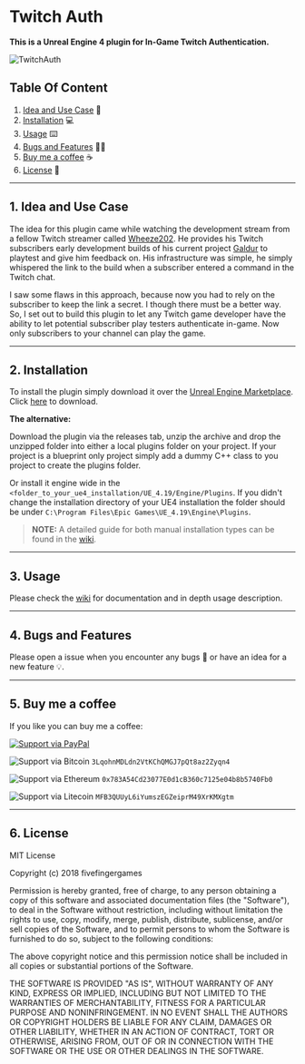 # Twitch Auth

**This is a Unreal Engine 4 plugin for In-Game Twitch Authentication.**

![TwitchAuth](https://github.com/mrbandler/TwitchAuth/raw/master/Images/%231.png)

## Table Of Content

1. [Idea and Use Case](#1-idea-and-use-case) 🤔
2. [Installation](#2-installation) 💻
3. [Usage](#3-usage) ⌨️
4. [Bugs and Features](#4-bugs-and-features) 🐞💡
5. [Buy me a coffee](#5-buy-me-a-coffee) ☕
6. [License](#6-license) 📃

---

## 1. Idea and Use Case

The idea for this plugin came while watching the development stream from a fellow Twitch streamer called [Wheeze202](https://www.twitch.tv/wheeze202). He provides his Twitch subscribers early development builds of his current project [Galdur](https://galdurgame.com/) to playtest and give him feedback on. His infrastructure was simple, he simply whispered the link to the build when a subscriber entered a command in the Twitch chat.

I saw some flaws in this approach, because now you had to rely on the subscriber to keep the link a secret. I though there must be a better way. So, I set out to build this plugin to let any Twitch game developer have the ability to let potential subscriber play testers authenticate in-game. Now only subscribers to your channel can play the game.

----

## 2. Installation

To install the plugin simply download it over the [Unreal Engine Marketplace](https://www.unrealengine.com/marketplace). Click [here](https://www.unrealengine.com/marketplace/twitch-auth) to download.

**The alternative:**

Download the plugin via the releases tab, unzip the archive and drop the unzipped folder into either a local plugins folder on your project. If your project is a blueprint only project simply add a dummy C++ class to you project to create the plugins folder.

Or install it engine wide in the ``<folder_to_your_ue4_installation/UE_4.19/Engine/Plugins``. If you didn't change the installation directory of your UE4 installation the folder should be under ``C:\Program Files\Epic Games\UE_4.19\Engine\Plugins``.

> **NOTE:** A detailed guide for both manual installation types can be found in the [wiki](https://github.com/mrbandler/TwitchAuth/wiki).

---

## 3. Usage

Please check the [wiki](https://github.com/mrbandler/TwitchAuth/wiki) for documentation and in depth usage description.

---

## 4. Bugs and Features

Please open a issue when you encounter any bugs 🐞 or have an idea for a new feature 💡.

---

## 5. Buy me a coffee

If you like you can buy me a coffee:

[![Support via PayPal](https://cdn.rawgit.com/twolfson/paypal-github-button/1.0.0/dist/button.svg)](https://www.paypal.me/mrbandler/)

![Support via Bitcoin](https://cdn.rawgit.com/cjdowner/cryptocurrency-icons/master/svg/color/btc.svg) `3LqohnMDLdn2VtKChQMGJ7pQt8az2Zyqn4`

![Support via Ethereum](https://cdn.rawgit.com/cjdowner/cryptocurrency-icons/master/svg/color/eth.svg) `0x783A54Cd23077E0d1cB360c7125e04b8b5740Fb0`

![Support via Litecoin](https://cdn.rawgit.com/cjdowner/cryptocurrency-icons/master/svg/color/ltc.svg) `MFB3QUUyL6iYumszEGZeiprM49XrKMXgtm`

---

## 6. License

MIT License

Copyright (c) 2018 fivefingergames

Permission is hereby granted, free of charge, to any person obtaining a copy
of this software and associated documentation files (the "Software"), to deal
in the Software without restriction, including without limitation the rights
to use, copy, modify, merge, publish, distribute, sublicense, and/or sell
copies of the Software, and to permit persons to whom the Software is
furnished to do so, subject to the following conditions:

The above copyright notice and this permission notice shall be included in all
copies or substantial portions of the Software.

THE SOFTWARE IS PROVIDED "AS IS", WITHOUT WARRANTY OF ANY KIND, EXPRESS OR
IMPLIED, INCLUDING BUT NOT LIMITED TO THE WARRANTIES OF MERCHANTABILITY,
FITNESS FOR A PARTICULAR PURPOSE AND NONINFRINGEMENT. IN NO EVENT SHALL THE
AUTHORS OR COPYRIGHT HOLDERS BE LIABLE FOR ANY CLAIM, DAMAGES OR OTHER
LIABILITY, WHETHER IN AN ACTION OF CONTRACT, TORT OR OTHERWISE, ARISING FROM,
OUT OF OR IN CONNECTION WITH THE SOFTWARE OR THE USE OR OTHER DEALINGS IN THE
SOFTWARE.